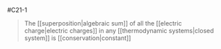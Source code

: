 #C21-1 

> The [[superposition|algebraic sum]] of all the [[electric charge|electric charges]] in any [[thermodynamic systems|closed system]] is [[conservation|constant]]
